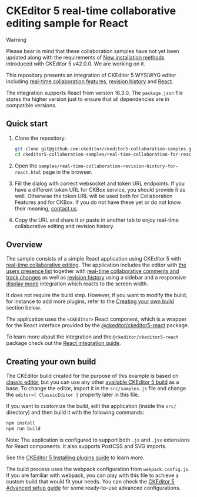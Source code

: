 # CKEditor 5 real-time collaborative editing sample for React

> [!WARNING] 
> Please bear in mind that these collaboration samples have not yet been updated along with the requirements of [New installation methods](https://ckeditor.com/docs/ckeditor5/latest/updating/nim-migration/migration-to-new-installation-methods.html) introduced with CKEditor 5 v42.0.0. We are working on it.

This repository presents an integration of CKEditor 5 WYSIWYG editor including
[real-time collaboration features](https://ckeditor.com/docs/ckeditor5/latest/features/collaboration/real-time-collaboration/real-time-collaboration.html), [revision history](https://ckeditor.com/docs/ckeditor5/latest/features/collaboration/revision-history/revision-history.html) and [React](https://reactjs.org/).

The integration supports React from version 16.3.0. The `package.json` file stores the higher version just to ensure that all dependencies are in compatible versions.

## Quick start

1. Clone the repository:

   ```bash
   git clone git@github.com:ckeditor/ckeditor5-collaboration-samples.git
   cd ckeditor5-collaboration-samples/real-time-collaboration-for-react
   ```

2. Open the `samples/real-time-collaboration-revision-history-for-react.html` page in the browser.

3. Fill the dialog with correct websocket and token URL endpoints. If you have a different token URL for CKBox service, you should provide it as well. Otherwise the token URL will be used both for Collaboration Features and for CKBox. If you do not have these yet or do not know their meaning, [contact us](https://ckeditor.com/contact/). 

4. Copy the URL and share it or paste in another tab to enjoy real-time collaborative editing and revision history.

## Overview

The sample consists of a simple React application using CKEditor 5 with [real-time collaborative editing](https://ckeditor.com/docs/ckeditor5/latest/features/collaboration/real-time-collaboration/real-time-collaboration.html). The application includes the editor with [the users presence list](https://ckeditor.com/docs/ckeditor5/latest/features/collaboration/real-time-collaboration/users-in-real-time-collaboration.html#users-presence-list) together with [real-time collaborative comments and track changes](https://ckeditor.com/docs/ckeditor5/latest/features/collaboration/real-time-collaboration/real-time-collaboration.html) as well as [revision history](https://ckeditor.com/docs/ckeditor5/latest/features/collaboration/revision-history/revision-history.html) using a sidebar and a responsive [display mode](https://ckeditor.com/docs/ckeditor5/latest/features/collaboration/comments/comments-display-mode.html) integration which reacts to the screen width.

It does not require the build step. However, if you want to modify the build, for instance to add more plugins, refer to the [Creating your own build](#creating-your-own-build) section below.

The application uses the `<CKEditor>` React component, which is a wrapper for the React interface provided by the [@ckeditor/ckeditor5-react](https://github.com/ckeditor/ckeditor5-react) package.

To learn more about the integration and the `@ckeditor/ckeditor5-react` package check out the [React integration guide](https://ckeditor.com/docs/ckeditor5/latest/builds/guides/integration/frameworks/react.html).

## Creating your own build

The CKEditor build created for the purpose of this example is based on [classic editor](https://ckeditor.com/docs/ckeditor5/latest/builds/guides/overview.html#classic-editor), but you can use any other [available CKEditor 5 build](https://github.com/ckeditor/ckeditor5#editors) as a base. To change the editor, import it in the `src/samples.js` file and change the `editor={ ClassicEditor }` property later in this file.

If you want to customize the build, edit the application (inside the `src/` directory) and then build it with the following commands:

```bash
npm install
npm run build
```

Note: The application is configured to support both `.js` and `.jsx` extensions for React components. It also supports PostCSS and SVG imports.

See the [CKEditor 5 Installing plugins guide](https://ckeditor.com/docs/ckeditor5/latest/builds/guides/integration/installing-plugins.html) to learn more.

The build process uses the webpack configuration from `webpack.config.js`. If you are familiar with webpack, you can play with this file to achieve a custom build that would fit your needs. You can check the [CKEditor 5 Advanced setup guide](https://ckeditor.com/docs/ckeditor5/latest/builds/guides/integration/advanced-setup.html#webpack-configuration) for some ready-to-use advanced configurations.

